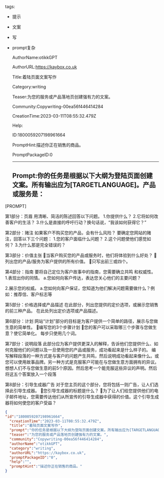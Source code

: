   tags: 
- 提示
- 文案
- 写
- prompt复杂

  AuthorName:otikkGPT

  AuthorURL:https://kaybox.co.uk

  Title:着陆页面文案写作

  Category:writing

  Teaser:为您的服务或产品落地页创建强有力的文案。

  Community:Copywriting-00ea56f446414284

  CreationTime:2023-03-11T08:55:32.479Z

  Help:

  ID:1800059207198961664

  PromptHint:描述你正在销售的商品。

  PromptPackageID:0

  ---

  ## Prompt:你的任务是根据以下大纲为登陆页面创建文案。所有输出应为[TARGETLANGUAGE]。产品或服务是：

[PROMPT]

第1部分：页眉
用清晰、简洁的陈述回答以下问题。
1.你提供什么？
2.它将如何改善客户的生活？
3.什么是直接的呼吁行动？换句话说，“我该如何获得它？”

第2部分：赌注
如果客户不购买您的产品，会有什么风险？
要确定您网站的赌注，回答以下三个问题：
1.您的客户面临什么问题？
2.这个问题使他们感觉如何？
3.为什么那是完全错误的？

第3部分：价值主张
当客户购买您的产品或服务时，他们将体验到什么好处？
列出您的产品/服务为客户提供的所有价值。
只写出前三或四个。

第4部分：指南
要将自己定位为客户故事中的指南，您需要确立共鸣
和权威性。
1.表现出你的同情。
a.您如何向客户传达，表达您关心他们的主要问题？

2.展示您的权威。
a.您如何向客户保证，您知道为他们解决问题需要做什么？例如：推荐信、客户标志等

第5部分：价格选择或产品描述
在此部分，列出您提供的定价选项，或展示您销售的前三种产品。
在此处列出定价选项或产品描述。

第6部分：计划
网站“计划”部分的目标是为客户提供一个简单的路径，展示与您做生意的简单性。
编写您的3个步骤计划
您的客户可以采取哪三个步骤与您做生意？使它简单化。
每步只使用几个词。

第7部分：说明段落
此部分应为客户提供更深入的解释，告诉他们您提供什么、如何克服他们的问题以及一旦使用您的产品或服务，成功看起来是什么样子的。
编写解释段落的一种方式是与客户的问题产生共鸣，然后说明成功看起来像什么。或您可以使用故事品牌。另一种方式是克服客户可能在与您做生意方面拥有的异议。
想想人们不与您做生意的前5个原因。然后思考一个能克服这些异议的声明。然后将这五个答案放入一个段落

第8部分：引导生成器广告
对于您主页的这个部分，您将包括一则广告，让人们选择此引导生成器。
您引导生成器的标题是什么？
为了让人们给您提供他们的电子邮件地址，您需要传达他们从所宣传的引导生成器中获得的价值。这个引导生成器将如何使您的客户受益？

  ```json
  {
  "id":"1800059207198961664",
    "creationTime":"2023-03-11T08:55:32.479Z",
    "title":"着陆页面文案写作",
    "prompt":"你的任务是根据以下大纲为登陆页面创建文案。所有输出应为[TARGETLANGUAGE]。产品或服务是：\n\n[PROMPT]\n\n第1部分：页眉\n用清晰、简洁的陈述回答以下问题。\n1.你提供什么？\n2.它将如何改善客户的生活？\n3.什么是直接的呼吁行动？换句话说，“我该如何获得它？”\n\n第2部分：赌注\n如果客户不购买您的产品，会有什么风险？\n要确定您网站的赌注，回答以下三个问题：\n1.您的客户面临什么问题？\n2.这个问题使他们感觉如何？\n3.为什么那是完全错误的？\n\n第3部分：价值主张\n当客户购买您的产品或服务时，他们将体验到什么好处？\n列出您的产品/服务为客户提供的所有价值。\n只写出前三或四个。\n\n第4部分：指南\n要将自己定位为客户故事中的指南，您需要确立共鸣\n和权威性。\n1.表现出你的同情。\na.您如何向客户传达，表达您关心他们的主要问题？\n\n2.展示您的权威。\na.您如何向客户保证，您知道为他们解决问题需要做什么？例如：推荐信、客户标志等\n\n第5部分：价格选择或产品描述\n在此部分，列出您提供的定价选项，或展示您销售的前三种产品。\n在此处列出定价选项或产品描述。\n\n第6部分：计划\n网站“计划”部分的目标是为客户提供一个简单的路径，展示与您做生意的简单性。\n编写您的3个步骤计划\n您的客户可以采取哪三个步骤与您做生意？使它简单化。\n每步只使用几个词。\n\n第7部分：说明段落\n此部分应为客户提供更深入的解释，告诉他们您提供什么、如何克服他们的问题以及一旦使用您的产品或服务，成功看起来是什么样子的。\n编写解释段落的一种方式是与客户的问题产生共鸣，然后说明成功看起来像什么。或您可以使用故事品牌。另一种方式是克服客户可能在与您做生意方面拥有的异议。\n想想人们不与您做生意的前5个原因。然后思考一个能克服这些异议的声明。然后将这五个答案放入一个段落\n\n第8部分：引导生成器广告\n对于您主页的这个部分，您将包括一则广告，让人们选择此引导生成器。\n您引导生成器的标题是什么？\n为了让人们给您提供他们的电子邮件地址，您需要传达他们从所宣传的引导生成器中获得的价值。这个引导生成器将如何使您的客户受益？",
    "teaser":"为您的服务或产品落地页创建强有力的文案。",
    "community":"Copywriting-00ea56f446414284",
    "authorName":"otikkGPT",
    "category":"writing",
    "authorURL":"https://kaybox.co.uk",
    "promptPackageID":"0",
    "help":"",
    "promptHint":"描述你正在销售的商品。"
  }
  ```
